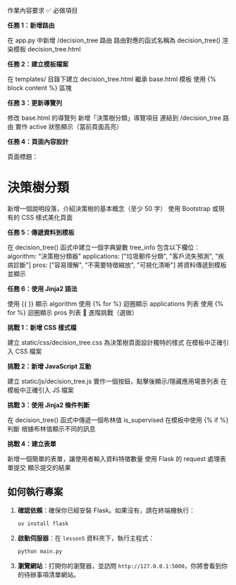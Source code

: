 作業內容要求
✅ 必做項目

**任務 1：新增路由**

在 app.py 中新增 /decision_tree 路由
路由對應的函式名稱為 decision_tree()
渲染模板 decision_tree.html

**任務 2：建立模板檔案**

在 templates/ 目錄下建立 decision_tree.html
繼承 base.html 模板
使用 {% block content %} 區塊

**任務 3：更新導覽列**

修改 base.html 的導覽列
新增「決策樹分類」導覽項目
連結到 /decision_tree 路由
實作 active 狀態顯示（當前頁面高亮）

**任務 4：頁面內容設計**

頁面標題：<h1>決策樹分類</h1>
新增一個說明段落，介紹決策樹的基本概念（至少 50 字）
使用 Bootstrap 或現有的 CSS 樣式美化頁面

**任務 5：傳遞資料到模板**

在 decision_tree() 函式中建立一個字典變數 tree_info
包含以下欄位：
algorithm: "決策樹分類器"
applications: ["垃圾郵件分類", "客戶流失預測", "疾病診斷"]
pros: ["容易理解", "不需要特徵縮放", "可視化清晰"]
將資料傳遞到模板並顯示

**任務 6：使用 Jinja2 語法**

使用 {{ }} 顯示 algorithm
使用 {% for %} 迴圈顯示 applications 列表
使用 {% for %} 迴圈顯示 pros 列表
🌟 進階挑戰（選做）

**挑戰 1：新增 CSS 樣式檔**

建立 static/css/decision_tree.css
為決策樹頁面設計獨特的樣式
在模板中正確引入 CSS 檔案

**挑戰 2：新增 JavaScript 互動**

建立 static/js/decision_tree.js
實作一個按鈕，點擊後顯示/隱藏應用場景列表
在模板中正確引入 JS 檔案

**挑戰 3：使用 Jinja2 條件判斷**

在 decision_tree() 函式中傳遞一個布林值 is_supervised
在模板中使用 {% if %} 判斷
根據布林值顯示不同的訊息

**挑戰 4：建立表單**

新增一個簡單的表單，讓使用者輸入資料特徵數量
使用 Flask 的 request 處理表單提交
顯示提交的結果

## 如何執行專案

1.  **確認依賴**：確保你已經安裝 Flask。如果沒有，請在終端機執行：
    ```bash
    uv install flask
    ```

2.  **啟動伺服器**：在 `lesson5` 資料夾下，執行主程式：
    ```bash
    python main.py
    ```

3.  **瀏覽網站**：打開你的瀏覽器，並訪問 `http://127.0.0.1:5000`，你將會看到你的待辦事項清單網站。